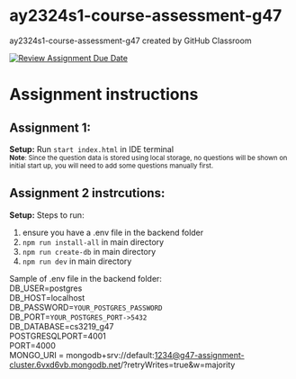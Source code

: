 # ay2324s1-course-assessment-g47 
ay2324s1-course-assessment-g47 created by GitHub Classroom

[![Review Assignment Due Date](https://classroom.github.com/assets/deadline-readme-button-24ddc0f5d75046c5622901739e7c5dd533143b0c8e959d652212380cedb1ea36.svg)](https://classroom.github.com/a/6BOvYMwN)
# Assignment instructions
## Assignment 1:
**Setup:** Run `start index.html` in IDE terminal
<br > <sub>**Note**: Since the question data is stored using local storage, no questions will be shown on initial start up, you will need to add some questions manually first. </sub>


## Assignment 2 instrcutions:
**Setup:**
Steps to run:
1. ensure you have a .env file in the backend folder
2. `npm run install-all` in main directory
3. `npm run create-db` in main directory
4. `npm run dev` in main directory

Sample of .env file in the backend folder:   
DB_USER=postgres   
DB_HOST=localhost   
DB_PASSWORD=`YOUR_POSTGRES_PASSWORD`   
DB_PORT=`YOUR_POSTGRES_PORT->5432`   
DB_DATABASE=cs3219_g47   
POSTGRESQLPORT=4001   
PORT=4000   
MONGO_URI = mongodb+srv://default:1234@g47-assignment-cluster.6vxd6vb.mongodb.net/?retryWrites=true&w=majority   
